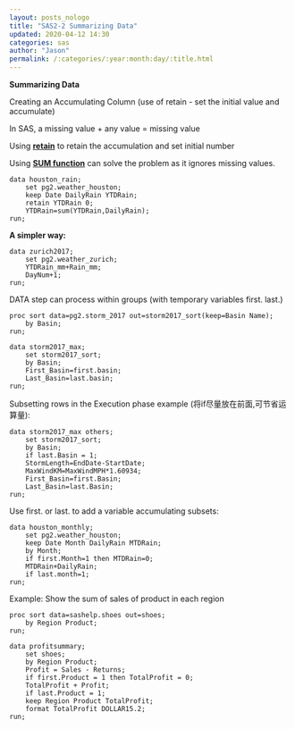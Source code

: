 ```yaml
---
layout: posts_nologo
title: "SAS2-2 Summarizing Data"
updated: 2020-04-12 14:30
categories: sas
author: "Jason"
permalink: /:categories/:year:month:day/:title.html
---
```

**Summarizing Data**

Creating an Accumulating Column (use of retain - set the initial value and accumulate)

In SAS, a missing value + any value = missing value

Using <u>**retain**</u> to retain the accumulation and set initial number

Using **<u>SUM function</u>** can solve the problem as it ignores missing values.

```SAS
data houston_rain;
	set pg2.weather_houston;
	keep Date DailyRain YTDRain;
	retain YTDRain 0;
	YTDRain=sum(YTDRain,DailyRain);
run;
```

**A simpler way:**

```sas
data zurich2017;
    set pg2.weather_zurich;
    YTDRain_mm+Rain_mm;
    DayNum+1;
run;
```

DATA step can process within groups (with temporary variables first. last.)

```sas
proc sort data=pg2.storm_2017 out=storm2017_sort(keep=Basin Name);
	by Basin;
run;

data storm2017_max;
	set storm2017_sort;
	by Basin;
	First_Basin=first.basin;
	Last_Basin=last.basin;
run;
```

Subsetting rows in the Execution phase example (将if尽量放在前面,可节省运算量):

```sas
data storm2017_max others;
	set storm2017_sort;
	by Basin;
	if last.Basin = 1;
	StormLength=EndDate-StartDate;
	MaxWindKM=MaxWindMPH*1.60934;
	First_Basin=first.Basin;
	Last_Basin=last.Basin;
run;
```

Use first. or last. to add a variable accumulating subsets:

```sas
data houston_monthly;
	set pg2.weather_houston;
	keep Date Month DailyRain MTDRain;
	by Month;
	if first.Month=1 then MTDRain=0;
	MTDRain+DailyRain;
	if last.month=1;
run;       
```

Example: Show the sum of sales of product in each region

```sas
proc sort data=sashelp.shoes out=shoes;
	by Region Product;
run;

data profitsummary;
	set shoes;
	by Region Product;
	Profit = Sales - Returns;
	if first.Product = 1 then TotalProfit = 0;
	TotalProfit + Profit;
	if last.Product = 1;
	keep Region Product TotalProfit;
	format TotalProfit DOLLAR15.2;
run;
```

